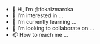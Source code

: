 - 👋 Hi, I’m @fokaizmaroka
- 👀 I’m interested in ...
- 🌱 I’m currently learning ...
- 💞️ I’m looking to collaborate on ...
- 📫 How to reach me ...

<!---
fokaizmaroka/fokaizmaroka is a ✨ special ✨ repository because its `README.md` (this file) appears on your GitHub profile.
You can click the Preview link to take a look at your changes.
--->
